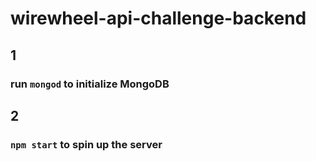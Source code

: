 # wirewheel-api-challenge-backend

## 1
### run ```mongod``` to initialize MongoDB

## 2
### ```npm start``` to spin up the server
